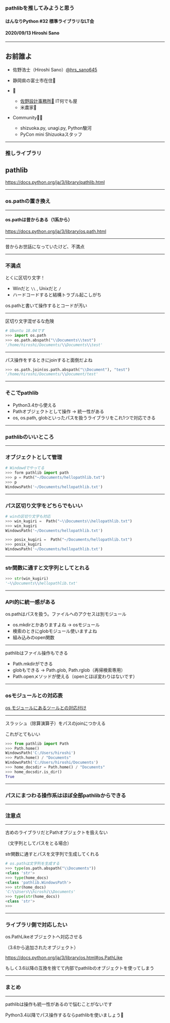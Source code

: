 ### pathlibを推してみようと思う

#### はんなりPython #32 標準ライブラリなLT会

#### 2020/09/13 Hiroshi Sano

---

## お前誰よ

- 佐野浩士（Hiroshi Sano）[@hrs_sano645](https://twitter.com/hrs_sano645)
- 静岡県の富士市在住🗻

- 💼
    - [佐野設計事務所🚗](https://sano-design.info) IT何でも屋
    - 米農家🌾

- Community🧑‍💻
    - shizuoka.py, unagi.py, Python駿河
    - PyCon mini Shizuokaスタッフ

---

### 推しライブラリ

## pathlib

https://docs.python.org/ja/3/library/pathlib.html

---

### os.pathの置き換え

---

#### os.pathは昔からある（1系から）

https://docs.python.org/ja/3/library/os.path.html

---

昔からお世話になっていたけど、不満点

---

### 不満点

とくに区切り文字！

  - Winだと `\\` , Unixだと `/`
  - ハードコードすると結構トラブル起こしがち

os.pathと書いて操作するとコードが汚い

---

区切り文字混ぜるな危険

```python
# Ubuntu 18.04です
>>> import os.path
>>> os.path.abspath("\\Documents\\test")
'/home/hiroshi/Documents/\\Documents\\test'
```

---

パス操作をするときにjoinすると面倒だよね

```python
>>> os.path.join(os.path.abspath("\\Document"), "test")
'/home/hiroshi/Documents/\\Document/test'
```

---

### そこでpathlib

- Python3.4から使える
- Pathオブジェクトとして操作 -> 統一性がある
- os, os.path, globといったパスを扱うライブラリをこれ1つで対応できる

---

### pathlibのいいところ

---

### オブジェクトとして管理

```python
# Windowdでやってる
>>> form pathlib import path
>>> p = Path("~/Documents/hellopathlib.txt")
>>> p
WindowsPath('~/Documents/hellopathlib.txt')
```

---

### パス区切り文字をどちらでもいい

```python
# winの区切り文字も対応
>>> win_kugiri =  Path("~\\Documents\\hellopathlib.txt")
>>> win_kugiri
WindowsPath('~/Documents/hellopathlib.txt')

>>> posix_kugiri =  Path("~/Documents/hellopathlib.txt")
>>> posix_kugiri
WindowsPath('~/Documents/hellopathlib.txt')

```

---

### str関数に通すと文字列としてとれる

```python
>>> str(win_kugiri)
'~\\Documents\\hellopathlib.txt'
```

---

### API的に統一感がある

os.pathはパスを扱う。ファイルへのアクセスは別モジュール

- os.mkdirとかありますよね -> osモジュール
- 検索のときにglobモジュール使いますよね
- 組み込みのopen関数

---

pathlibはファイル操作もできる

- Path.mkdirができる
- globもできる -> Path.glob, Path.rglob（再帰検索専用）
- Path.openメソッドが使える（openとほぼ変わりはないです）

---

### osモジュールとの対応表

[os モジュールにあるツールとの対応付け](https://docs.python.org/ja/3/library/pathlib.html#correspondence-to-tools-in-the-os-module)

---

スラッシュ（除算演算子）をパスのjoinにつかえる

これがとてもいい

```python
>>> from pathlib import Path
>>> Path.home()
WindowsPath('C:/Users/hiroshi')
>>> Path.home() / "Documents"
WindowsPath('C:/Users/hiroshi/Documents')
>>> home_docsdir = Path.home() / "Documents"
>>> home_docsdir.is_dir()
True
```

---

### パスにまつわる操作系はほぼ全部pathlibからできる

---

### 注意点

---

古めのライブラリだとPathオブジェクトを扱えない

（文字列としてパスをとる場合）

str関数に通すとパスを文字列で生成してくれる

```python
# os.pathは文字列を生成する
>>> type(os.path.abspath("\\Documents"))
<class 'str'>
>>> type(home_docs)
<class 'pathlib.WindowsPath'>
>>> str(home_docs)
'C:\\Users\\hiroshi\\Documents'
>>> type(str(home_docs))
<class 'str'>
>>>
```

---

### ライブラリ側で対応したい

os.PathLikeオブジェクトへ対応させる

（3.6から追加されたオブジェクト）

https://docs.python.org/ja/3/library/os.html#os.PathLike

もしく3.6以降の互換を捨てて内部でpathlibのオブジェクトを使ってしまう

---

### まとめ

---

pathlibは操作も統一性があるので悩むことがないです

Python3.4以降でパス操作するならpathlibを使いましょう💪
